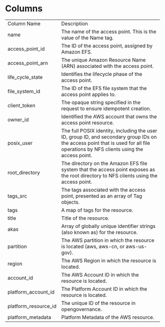 # Columns  

<table>
	<tr><td>Column Name</td><td>Description</td></tr>
	<tr><td>name</td><td>The name of the access point. This is the value of the Name tag.</td></tr>
	<tr><td>access_point_id</td><td>The ID of the access point, assigned by Amazon EFS.</td></tr>
	<tr><td>access_point_arn</td><td>The unique Amazon Resource Name (ARN) associated with the access point.</td></tr>
	<tr><td>life_cycle_state</td><td>Identifies the lifecycle phase of the access point.</td></tr>
	<tr><td>file_system_id</td><td>The ID of the EFS file system that the access point applies to.</td></tr>
	<tr><td>client_token</td><td>The opaque string specified in the request to ensure idempotent creation.</td></tr>
	<tr><td>owner_id</td><td>Identified the AWS account that owns the access point resource.</td></tr>
	<tr><td>posix_user</td><td>The full POSIX identity, including the user ID, group ID, and secondary group IDs on the access point that is used for all file operations by NFS clients using the access point.</td></tr>
	<tr><td>root_directory</td><td>The directory on the Amazon EFS file system that the access point exposes as the root directory to NFS clients using the access point.</td></tr>
	<tr><td>tags_src</td><td>The tags associated with the access point, presented as an array of Tag objects.</td></tr>
	<tr><td>tags</td><td>A map of tags for the resource.</td></tr>
	<tr><td>title</td><td>Title of the resource.</td></tr>
	<tr><td>akas</td><td>Array of globally unique identifier strings (also known as) for the resource.</td></tr>
	<tr><td>partition</td><td>The AWS partition in which the resource is located (aws, aws-cn, or aws-us-gov).</td></tr>
	<tr><td>region</td><td>The AWS Region in which the resource is located.</td></tr>
	<tr><td>account_id</td><td>The AWS Account ID in which the resource is located.</td></tr>
	<tr><td>platform_account_id</td><td>The Platform Account ID in which the resource is located.</td></tr>
	<tr><td>platform_resource_id</td><td>The unique ID of the resource in opengovernance.</td></tr>
	<tr><td>platform_metadata</td><td>Platform Metadata of the AWS resource.</td></tr>
</table>